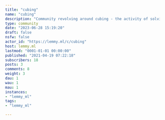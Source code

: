 ```yaml
---
title: "cubing" 
name: "cubing"
description: "Community revolving around cubing - the activity of solving Rubik's-cube like puzzles on time or just for fun"
type: community
date: "2023-06-28 15:19:20"
draft: false
nsfw: false
actor_id: "https://lemmy.ml/c/cubing"
host: lemmy.ml
lastmod: "0001-01-01 00:00:00"
published: "2021-04-19 07:22:18"
subscribers: 18
posts: 3
comments: 8
weight: 3
dau: 1
wau: 1
mau: 1
instances:
- "lemmy_ml"
tags: 
- "lemmy_ml"

---
```

